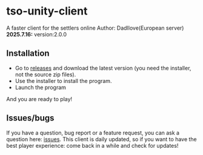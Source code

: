 # tso-unity-client
A faster client for the settlers online
Author: DadIlove(European server)
**2025.7.16:**
 version:2.0.0
## Installation
- Go to [releases](https://github.com/MrJoachim/tso-unity-client/releases) and download the latest version (you need the installer, not the source zip files).
- Use the installer to install the program.
- Launch the program

And you are ready to play!

## Issues/bugs
If you have a question, bug report or a feature request, you can ask a question here: [issues](https://github.com/MrJoachim/tso-unity-client/issues).
This client is daily updated, so if you want to have the best player experience: come back in a while and check for updates!
